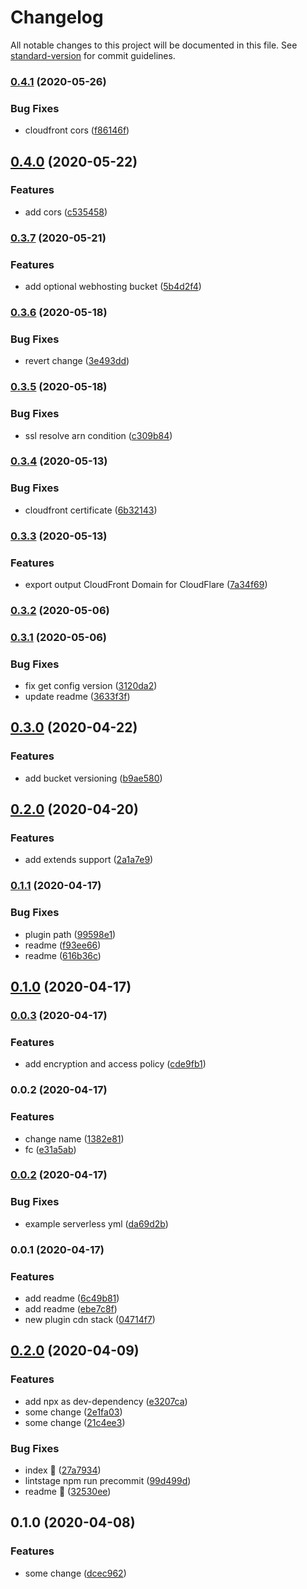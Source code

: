 # Changelog

All notable changes to this project will be documented in this file. See [standard-version](https://github.com/conventional-changelog/standard-version) for commit guidelines.

### [0.4.1](https://github.com/w4rlock/serverless-cdn-stack/compare/0.4.0...0.4.1) (2020-05-26)


### Bug Fixes

* cloudfront cors ([f86146f](https://github.com/w4rlock/serverless-cdn-stack/commit/f86146fe70ea571972506f16aff37ccd554e9865))

## [0.4.0](https://github.com/w4rlock/serverless-cdn-stack/compare/0.3.7...0.4.0) (2020-05-22)


### Features

* add cors ([c535458](https://github.com/w4rlock/serverless-cdn-stack/commit/c535458bb15d9c63d1f2336df1848c28598a32f8))

### [0.3.7](https://github.com/w4rlock/serverless-cdn-stack/compare/0.3.6...0.3.7) (2020-05-21)


### Features

* add optional webhosting bucket ([5b4d2f4](https://github.com/w4rlock/serverless-cdn-stack/commit/5b4d2f4a89b27c381c92dd488402bf26dcc8e636))

### [0.3.6](https://github.com/w4rlock/serverless-cdn-stack/compare/0.3.5...0.3.6) (2020-05-18)


### Bug Fixes

* revert change ([3e493dd](https://github.com/w4rlock/serverless-cdn-stack/commit/3e493dd4cafa5777077caaf9144a97efdeab16bf))

### [0.3.5](https://github.com/w4rlock/serverless-cdn-stack/compare/0.3.4...0.3.5) (2020-05-18)


### Bug Fixes

* ssl resolve arn condition ([c309b84](https://github.com/w4rlock/serverless-cdn-stack/commit/c309b84607689351616f099c7354a89541d8f65f))

### [0.3.4](https://github.com/w4rlock/serverless-cdn-stack/compare/0.3.3...0.3.4) (2020-05-13)


### Bug Fixes

* cloudfront certificate ([6b32143](https://github.com/w4rlock/serverless-cdn-stack/commit/6b321434c4c602985e2b8da998c80dcdd9b9197d))

### [0.3.3](https://github.com/w4rlock/serverless-cdn-stack/compare/0.3.2...0.3.3) (2020-05-13)


### Features

* export output CloudFront Domain for CloudFlare ([7a34f69](https://github.com/w4rlock/serverless-cdn-stack/commit/7a34f693dd499deb54481f528b80a5d3ca0f86d0))

### [0.3.2](https://github.com/w4rlock/serverless-cdn-stack/compare/0.3.1...0.3.2) (2020-05-06)

### [0.3.1](https://github.com/w4rlock/serverless-cdn-stack/compare/0.3.0...0.3.1) (2020-05-06)


### Bug Fixes

* fix get config version ([3120da2](https://github.com/w4rlock/serverless-cdn-stack/commit/3120da2bfb4e01530308469721f8912e77f8b0f6))
* update readme ([3633f3f](https://github.com/w4rlock/serverless-cdn-stack/commit/3633f3f96843fa7a968415dcca912934948f9a26))

## [0.3.0](https://github.com/w4rlock/serverless-cdn-stack/compare/0.2.0...0.3.0) (2020-04-22)


### Features

* add bucket versioning ([b9ae580](https://github.com/w4rlock/serverless-cdn-stack/commit/b9ae58042c3ff57c0980b4fbbecb9b08057bd103))

## [0.2.0](https://github.com/w4rlock/serverless-cdn-stack/compare/0.1.1...0.2.0) (2020-04-20)


### Features

* add extends support ([2a1a7e9](https://github.com/w4rlock/serverless-cdn-stack/commit/2a1a7e9d89de29dc50835af461772d5f75aa2a97))

### [0.1.1](https://github.com/w4rlock/serverless-cdn-stack/compare/0.1.0...0.1.1) (2020-04-17)


### Bug Fixes

* plugin path ([99598e1](https://github.com/w4rlock/serverless-cdn-stack/commit/99598e14ebaf528945f414f79b25efd67e20aacb))
* readme ([f93ee66](https://github.com/w4rlock/serverless-cdn-stack/commit/f93ee667e0ca83d481f4e2b4caccfaa725e56191))
* readme ([616b36c](https://github.com/w4rlock/serverless-cdn-stack/commit/616b36cdfd623edf74ea8cbbcd365f37cc7933a3))

## [0.1.0](https://github.com/w4rlock/serverless-cdn-stack/compare/0.0.3...0.1.0) (2020-04-17)

### [0.0.3](https://github.com/w4rlock/serverless-cdn-stack/compare/0.0.2...0.0.3) (2020-04-17)


### Features

* add encryption and access policy ([cde9fb1](https://github.com/w4rlock/serverless-cdn-stack/commit/cde9fb197ce48b7e0d99156f6cc036ab07d0be50))

### 0.0.2 (2020-04-17)


### Features

* change name ([1382e81](https://github.com/w4rlock/serverless-cdn-stack/commit/1382e81aa73591233ce593c61815240621e8ba1b))
* fc ([e31a5ab](https://github.com/w4rlock/serverless-cdn-stack/commit/e31a5ab900b75059f3effa8504b0a3a9f76ac2e9))

### [0.0.2](https://github.com/w4rlock/serverless-cdn-stack/compare/0.0.1...0.0.2) (2020-04-17)


### Bug Fixes

* example serverless yml ([da69d2b](https://github.com/w4rlock/serverless-cdn-stack/commit/da69d2b3f9303ee28698ce01f7227907d31df702))

### 0.0.1 (2020-04-17)


### Features

* add readme ([6c49b81](https://github.com/w4rlock/serverless-cdn-stack/commit/6c49b813049b74f0cdb877a0f96f2fbf7a176b24))
* add readme ([ebe7c8f](https://github.com/w4rlock/serverless-cdn-stack/commit/ebe7c8f20eb538f4a1dbcce5f3b5cf190eafdc3d))
* new plugin cdn stack ([04714f7](https://github.com/w4rlock/serverless-cdn-stack/commit/04714f745e3e145b39e1edac8fa4a247cfa83bd7))

## [0.2.0](https://github.com/w4rlock/template-base-serverless-plugin/compare/0.1.0...0.2.0) (2020-04-09)


### Features

* add npx as dev-dependency ([e3207ca](https://github.com/w4rlock/template-base-serverless-plugin/commit/e3207cabe0428fca2dd4da3477ec149fdeae14ca))
* some change ([2e1fa03](https://github.com/w4rlock/template-base-serverless-plugin/commit/2e1fa03d1ca171b6879bf85728def78a5c849a13))
* some change ([21c4ee3](https://github.com/w4rlock/template-base-serverless-plugin/commit/21c4ee3b6a5bd2c2ac994dc1cc078a56d31e8828))


### Bug Fixes

* index :beer: ([27a7934](https://github.com/w4rlock/template-base-serverless-plugin/commit/27a7934259987d300d217c5529bd27a79b8a28a7))
* lintstage npm run precommit ([99d499d](https://github.com/w4rlock/template-base-serverless-plugin/commit/99d499d0f12000178c7360fd1b97c560dd92ac3b))
* readme :beer: ([32530ee](https://github.com/w4rlock/template-base-serverless-plugin/commit/32530eee45fc6b603ca6fc9bca05309fe20375c8))

## 0.1.0 (2020-04-08)


### Features

* some change ([dcec962](https://github.com/w4rlock/template-base-serverless-plugin/commit/dcec962395cb8c285522ecf4964b8d3dbf947dc5))
